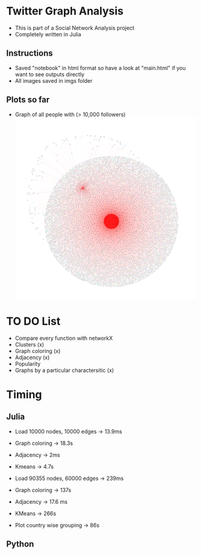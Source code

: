 # Twitter Graph Analysis

- This is part of a Social Network Analysis project 
- Completely written in Julia

## Instructions

- Saved "notebook" in html format so have a look at "main.html" if you want to see outputs directly
- All images saved in imgs folder

## Plots so far

- Graph of all people with (> 10,000 followers)
![](images/celebri2.jpg)

# TO DO List

- Compare every function with networkX
- Clusters (x)
- Graph coloring (x)
- Adjacency (x)
- Popularity
- Graphs by a particular charactersitic (x)

# Timing

## Julia

- Load 10000 nodes, 10000 edges -> 13.9ms
- Graph coloring -> 18.3s
- Adjacency -> 2ms
- Kmeans -> 4.7s

- Load 90355 nodes, 60000 edges -> 239ms
- Graph coloring -> 137s
- Adjacency -> 17.6 ms
- KMeans -> 266s
- Plot country wise grouping -> 86s


## Python
